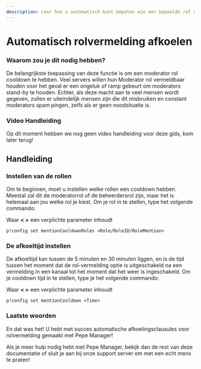 ```yaml
---
description: Leer hoe u automatisch kunt bepalen wie een bepaalde rol mag vermelden!
---
```


# Automatisch rolvermelding afkoelen

### Waarom zou je dit nodig hebben?

De belangrijkste toepassing van deze functie is om een moderator rol cooldown te hebben. Veel servers willen hun Moderator rol vermeldbaar houden voor het geval er een ongeluk of ramp gebeurt om moderators stand-by te houden. Echter, als deze macht aan te veel mensen wordt gegeven, zullen er uiteindelijk mensen zijn die dit misbruiken en constant moderators spam pingen, zelfs als er geen noodsituatie is.

### Video Handleiding

Op dit moment hebben we nog geen video handleiding voor deze gids, kom later terug!

## Handleiding

### Instellen van de rollen

Om te beginnen, moet u instellen welke rollen een cooldown hebben. Meestal zal dit de moderatorrol of de beheerdersrol zijn, maar het is helemaal aan jou welke rol je kiest. Om je rol in te stellen, type het volgende commando:

Waar **&lt; &gt;** een verplichte parameter inhoudt

```text
p!config set mentionCooldownRoles <Role/RoleID/RoleMention>
```

### De afkoeltijd instellen

De afkoeltijd kan tussen de 5 minuten en 30 minuten liggen, en is de tijd tussen het moment dat de rol-vermelding optie is uitgeschakeld na een vermelding in een kanaal tot het moment dat het weer is ingeschakeld. Om je cooldown tijd in te stellen, type je het volgende commando:

Waar **&lt; &gt;** een verplichte parameter inhoudt

```text
p!config set mentionCooldown <Time>
```

### Laatste woorden

En dat was het! U hebt met succes automatische afkoelingsclausules voor rolvermelding gemaakt met Pepe Manager!

Als je meer hulp nodig hebt met Pepe Manager, bekijk dan de rest van deze documentatie of sluit je aan bij onze support server om met een echt mens te praten!

